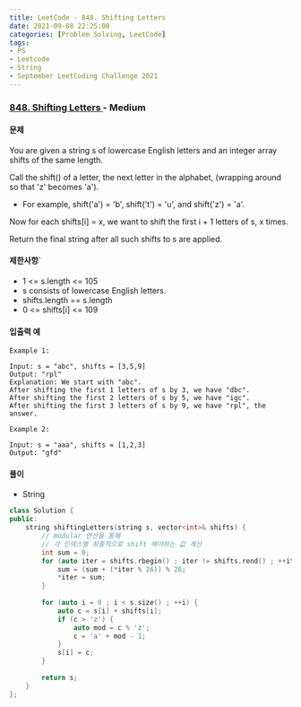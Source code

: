 ```yaml
---
title: LeetCode - 848. Shifting Letters
date: 2021-09-08 22:25:00
categories: [Problem Solving, LeetCode]
tags:
- PS
- Leetcode
- String
- September LeetCoding Challenge 2021
---
```


### [ 848. Shifting Letters ](https://leetcode.com/problems/shifting-letters/) - Medium

#### 문제

You are given a string s of lowercase English letters and an integer array shifts of the same length.

Call the shift() of a letter, the next letter in the alphabet, (wrapping around so that 'z' becomes 'a').

- For example, shift('a') = 'b', shift('t') = 'u', and shift('z') = 'a'.

Now for each shifts[i] = x, we want to shift the first i + 1 letters of s, x times.

Return the final string after all such shifts to s are applied.

#### 제한사항`

- 1 <= s.length <= 105
- s consists of lowercase English letters.
- shifts.length == s.length
- 0 <= shifts[i] <= 109

#### 입출력 예

```
Example 1:

Input: s = "abc", shifts = [3,5,9]
Output: "rpl"
Explanation: We start with "abc".
After shifting the first 1 letters of s by 3, we have "dbc".
After shifting the first 2 letters of s by 5, we have "igc".
After shifting the first 3 letters of s by 9, we have "rpl", the answer.
```

```
Example 2:

Input: s = "aaa", shifts = [1,2,3]
Output: "gfd"
```

#### 풀이
- String

```cpp
class Solution {
public:
    string shiftingLetters(string s, vector<int>& shifts) {
        // modular 연산을 통해
        // 각 인덱스별 최종적으로 shift 해야하는 값 계산
        int sum = 0;
        for (auto iter = shifts.rbegin() ; iter != shifts.rend() ; ++iter) {
            sum = (sum + (*iter % 26)) % 26;
            *iter = sum;
        }
        
        for (auto i = 0 ; i < s.size() ; ++i) {
            auto c = s[i] + shifts[i];
            if (c > 'z') {
                auto mod = c % 'z';
                c = 'a' + mod - 1;
            }
            s[i] = c;
        }            
        
        return s;
    }
};
```
